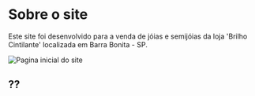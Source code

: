 # Sobre o site

Este site foi desenvolvido para a venda de jóias e semijóias da loja 'Brilho Cintilante' localizada em Barra Bonita - SP.

![Pagina inicial do site]()
## ??